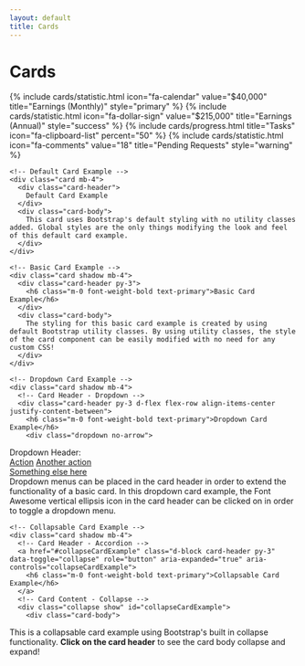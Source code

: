 ```yaml
---
layout: default
title: Cards
---
```


<!-- Page Heading -->
<div class="d-sm-flex align-items-center justify-content-between mb-4">
  <h1 class="h3 mb-0 text-gray-800">Cards</h1>
</div>

<div class="row">
{% include cards/statistic.html icon="fa-calendar" value="$40,000" title="Earnings (Monthly)" style="primary" %}
{% include cards/statistic.html icon="fa-dollar-sign" value="$215,000" title="Earnings (Annual)" style="success" %}
{% include cards/progress.html title="Tasks" icon="fa-clipboard-list" percent="50" %}
{% include cards/statistic.html icon="fa-comments" value="18" title="Pending Requests" style="warning" %}
</div>

<div class="row">

  <div class="col-lg-6">

    <!-- Default Card Example -->
    <div class="card mb-4">
      <div class="card-header">
        Default Card Example
      </div>
      <div class="card-body">
        This card uses Bootstrap's default styling with no utility classes added. Global styles are the only things modifying the look and feel of this default card example.
      </div>
    </div>

    <!-- Basic Card Example -->
    <div class="card shadow mb-4">
      <div class="card-header py-3">
        <h6 class="m-0 font-weight-bold text-primary">Basic Card Example</h6>
      </div>
      <div class="card-body">
        The styling for this basic card example is created by using default Bootstrap utility classes. By using utility classes, the style of the card component can be easily modified with no need for any custom CSS!
      </div>
    </div>

  </div>

  <div class="col-lg-6">

    <!-- Dropdown Card Example -->
    <div class="card shadow mb-4">
      <!-- Card Header - Dropdown -->
      <div class="card-header py-3 d-flex flex-row align-items-center justify-content-between">
        <h6 class="m-0 font-weight-bold text-primary">Dropdown Card Example</h6>
        <div class="dropdown no-arrow">
<a class="dropdown-toggle" href="#" role="button" id="dropdownMenuLink" data-toggle="dropdown" aria-haspopup="true" aria-expanded="false">
  <i class="fas fa-ellipsis-v fa-sm fa-fw text-gray-400"></i>
</a>
<div class="dropdown-menu dropdown-menu-right shadow animated--fade-in" aria-labelledby="dropdownMenuLink">
  <div class="dropdown-header">Dropdown Header:</div>
  <a class="dropdown-item" href="#">Action</a>
  <a class="dropdown-item" href="#">Another action</a>
  <div class="dropdown-divider"></div>
  <a class="dropdown-item" href="#">Something else here</a>
</div>
        </div>
      </div>
      <!-- Card Body -->
      <div class="card-body">
        Dropdown menus can be placed in the card header in order to extend the functionality of a basic card. In this dropdown card example, the Font Awesome vertical ellipsis icon in the card header can be clicked on in order to toggle a dropdown menu.
      </div>
    </div>

    <!-- Collapsable Card Example -->
    <div class="card shadow mb-4">
      <!-- Card Header - Accordion -->
      <a href="#collapseCardExample" class="d-block card-header py-3" data-toggle="collapse" role="button" aria-expanded="true" aria-controls="collapseCardExample">
        <h6 class="m-0 font-weight-bold text-primary">Collapsable Card Example</h6>
      </a>
      <!-- Card Content - Collapse -->
      <div class="collapse show" id="collapseCardExample">
        <div class="card-body">
This is a collapsable card example using Bootstrap's built in collapse functionality. <strong>Click on the card header</strong> to see the card body collapse and expand!
        </div>
      </div>
    </div>

  </div>

</div>
